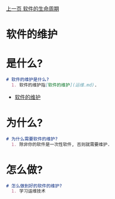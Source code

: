 [上一页 软件的生命周期](软件的生命周期.md)

# 软件的维护

# 是什么?
``` md
# 软件的维护是什么?
  1. 软件的维护指[软件的维护](运维.md).
```
-  [软件的维护](运维.md)

# 为什么?
``` md
# 为什么需要软件的维护?
  1. 除非你的软件是一次性软件, 否则就需要维护.
```

# 怎么做?
``` md
# 怎么做到好的软件的维护?
  1. 学习运维技术
```

